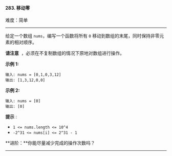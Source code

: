 #### 283. 移动零

难度：简单

---

给定一个数组 `nums`，编写一个函数将所有 `0` 移动到数组的末尾，同时保持非零元素的相对顺序。

**请注意**  ，必须在不复制数组的情况下原地对数组进行操作。

**示例 1:**

```
输入: nums = [0,1,0,3,12]
输出: [1,3,12,0,0]
```

**示例 2:**

```
输入: nums = [0]
输出: [0]
```

**提示** :

*   `1 <= nums.length <= 10^4`
*   `-2^31 <= nums[i] <= 2^31 - 1`

**进阶：**你能尽量减少完成的操作次数吗？

---



```C++

```